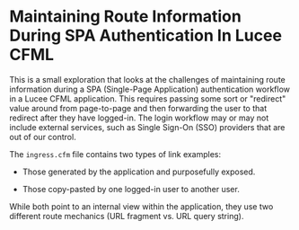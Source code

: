 
# Maintaining Route Information During SPA Authentication In Lucee CFML

This is a small exploration that looks at the challenges of maintaining route information during a SPA (Single-Page Application) authentication workflow in a Lucee CFML application. This requires passing some sort or "redirect" value around from page-to-page and then forwarding the user to that redirect after they have logged-in. The login workflow may or may not include external services, such as Single Sign-On (SSO) providers that are out of our control.

The `ingress.cfm` file contains two types of link examples:

* Those generated by the application and purposefully exposed.

* Those copy-pasted by one logged-in user to another user.

While both point to an internal view within the application, they use two different route mechanics (URL fragment vs. URL query string).
